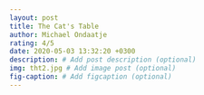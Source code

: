 ```yaml
---
layout: post
title: The Cat's Table
author: Michael Ondaatje
rating: 4/5
date: 2020-05-03 13:32:20 +0300
description: # Add post description (optional)
img: tht2.jpg # Add image post (optional)
fig-caption: # Add figcaption (optional)
---
```

